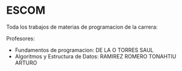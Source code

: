 # ESCOM
Toda los trabajos de materias de programacion de la carrera:

Profesores:

- Fundamentos de programacion: DE LA O TORRES SAUL
- Algoritmos y Estructura de Datos: RAMIREZ ROMERO TONAHTIU ARTURO